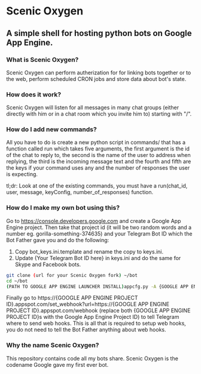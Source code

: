 # Scenic Oxygen
## A simple shell for hosting python bots on Google App Engine.

### What is Scenic Oxygen?
Scenic Oxygen can perform autherization for for linking bots together or to the web, perform scheduled CRON jobs and store data about bot's state.

### How does it work?
Scenic Oxygen will listen for all messages in many chat groups (either directly with him or in a chat room which you invite him to) starting with "/".

### How do I add new commands?
All you have to do is create a new python script in commands/ that has a function called run which takes five arguments, the first argument is the id of the chat to reply to, the second is the name of the user to address when replying, the third is the incoming message text and the fourth and fifth are the keys if your command uses any and the number of responses the user is expecting.

tl;dr: Look at one of the existing commands, you must have a run(chat_id, user, message, keyConfig, number_of_responses) function.

### How do I make my own bot using this?
Go to https://console.developers.google.com and create a Google App Engine project. Then take that project id (it will be two random words and a number eg. gorilla-something-374635) and your Telegram Bot ID which the Bot Father gave you and do the following:

1. Copy bot_keys.ini.template and rename the copy to keys.ini.
2. Update {Your Telegram Bot ID here} in keys.ini and do the same for Skype and Facebook bots.

```bash
git clone (url for your Scenic Oxygen fork) ~/bot
cd ~/bot
(PATH TO GOOGLE APP ENGINE LAUNCHER INSTALL)appcfg.py -A {GOOGLE APP ENGINE PROJECT ID} update .
```

Finally go to https://{GOOGLE APP ENGINE PROJECT ID}.appspot.com/set_webhook?url=https://{GOOGLE APP ENGINE PROJECT ID}.appspot.com/webhook (replace both {GOOGLE APP ENGINE PROJECT ID}s with the Google App Engine Project ID) to tell Telegram where to send web hooks. This is all that is required to setup web hooks, you do not need to tell the Bot Father anything about web hooks.

### Why the name Scenic Oxygen?
This repository contains code all my bots share. Scenic Oxygen is the codename Google gave my first ever bot.
